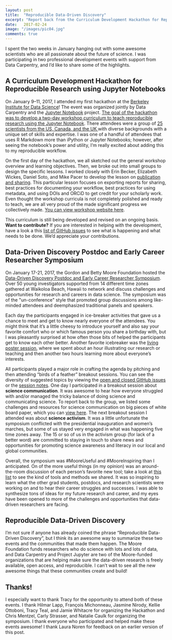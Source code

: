 ```yaml
---
layout: post
title:  "Reproducible Data-Driven Discovery"
excerpt: "Report back from the Curriculum Development Hackathon for Reproducible Research using Jupyter Notebooks and the Moore Foundation Early Career Researcher Symposium Control"
date:   2017-02-24
image: "/images/pic04.jpg"
comments: true
---
```



I spent the two weeks in January hanging out with some awesome scientists who are all passionate about the future of science. I was participating in two professional development events with support from Data Carpentry, and I’d like to share some of the highlights.

## A Curriculum Development Hackathon for Reproducible Research using Jupyter Notebooks
On January 9–11, 2017, I attended my first hackathon at the [Berkeley Institute for Data Science](https://bids.berkeley.edu/)! The event was organized jointly by Data Carpentry and the [Jupyter Notebook](http://jupyter.org/) project. [The goal of the hackathon was to develop a two-day workshop curriculum to teach reproducible research using the Jupyter Notebook](https://github.com/Reproducible-Science-Curriculum/RR-Jupyter-Hackathon-Jan-2017/wiki). There attendees were a group of [25 scientists from the US, Canada, and the UK ](https://github.com/Reproducible-Science-Curriculum/RR-Jupyter-Hackathon-Jan-2017/wiki/Participant%20Intros)with diverse backgrounds with a unique set of skills and expertise. I was one of a handful of attendees that uses R Markdown more than iPython or Jupyter Notebooks; however, after seeing the notebook’s power and utility, I’m really excited about adding this to my reproducible workflow.

On the first day of the hackathon, we all sketched out the general workshop overview and learning objectives. Then, we broke out into small groups to design the specific lessons. I worked closely with Erin Becker, Elizabeth Wickes, Daniel Soto, and Mike Pacer to develop the lesson on [publication and sharing](https://github.com/Reproducible-Science-Curriculum/publication-RR-Jupyter). This particular lesson focuses on exporting reports for sharing, best practices for documenting your workflow, best practices for using metadata, and using DOIs and ORCiD to get credit for your scholarly work. Even thought the workshop curricula is not completely polished and ready to teach, we are all very proud of the made significant progress we collectively made. [You can view workshop website here](https://reproducible-science-curriculum.github.io/rr-jupyter-workshop/).

This curriculum is still being developed and revised on an ongoing basis. **Want to contribute?** If you are interested in helping with the development, have a look a this [list of GitHub issues](https://github.com/issues?user=Reproducible-Science-Curriculum) to see what is happening and what needs to be done. We’d appreciate your contributions.

## Data-Driven Discovery Postdoc and Early Career Researcher Symposium
On January 17-21, 2017, the Gordon and Betty Moore Foundation hosted the [Data-Driven Discovery Postdoc and Early Career Researcher Symposium](https://github.com/DDD-Moore/early-career-hawaii). Over 50 young investigators supported from 14 different time zones gathered at Waikoloa Beach, Hawaii to network and discuss challenges and opportunities for research and careers in data science. The symposium was of the "un-conference" style that promoted group discussions among like-minded attendees and deemphasized traditional panels and speakers. 

Each day the participants engaged in ice-breaker activities that gave us a chance to meet and get to know nearly everyone of the attendees. You might think that it’s a little cheesy to introduce yourself and also say your favorite comfort who or which famous person you share a birthday with, but I was pleasantly surprised at how often those bits of helped the participants get to know each other better. Another favorite icebreaker was the [living poster session](https://twitter.com/search?q=%23mooredata%20poster&src=typd), where we spent about an hour illustrating our research or teaching and then another two hours learning more about everyone’s interests. 

All participants played a major role in crafting the agenda by pitching and then attending “birds of a feather” breakout sessions. You can see the diversity of suggested topics by viewing the [open and closed GitHub issues](https://github.com/DDD-Moore/early-career-hawaii/issues) or the [session notes](https://github.com/DDD-Moore/early-career-hawaii/tree/master/notes). One day I participated in a breakout session about **science communication**. It was awesome to hear how everyone struggled with and/or managed the tricky balance of doing science and communicating science. To report back to the group, we listed some challenges and resources for science communication on big pieces of white board paper, which you can [view here](https://github.com/DDD-Moore/early-career-hawaii/blob/master/notes/ThursBOF-sci-communication.JPG). The next breakout session I attended was about **science activism**. It was a little unfortunate the symposium conflicted with the presidential inauguration and women’s marches, but some of us stayed very engaged in what was happening five time zones away. The 15 or so of us in the activism group (for lack of a better word) are committed to staying in touch to share news and opportunities for promoting science awareness and literacy in our local and global communities.

Overall, the symposium was #MooreUseful and #MooreInspiring than I anticipated. On of the more useful things (in my opinion) was an around-the-room discussion of each person’s favorite new tool; take a look at [this list](https://github.com/DDD-Moore/early-career-hawaii/blob/master/notes/tools-methods.md) to see the kind of tools and methods we shared. It was so inspiring to learn what the other grad students, postdocs, and research scientists were working on and to hear their career struggles and successes. I was able to synthesize tons of ideas for my future research and career, and my eyes have been opened to more of the challenges and opportunities that data-driven researchers are facing.

## Reproducible Data-Driven Discovery
I’m not sure if anyone has already coined the phrase “Reproducible Data-Driven Discovery”, but I think its an awesome way to summarize these two events and the communities that made them happen. The Moore Foundation funds researchers who do science with lots and lots of data, and Data Carpentry and Project Jupyter are two of the Moore-funded organizations that are helping make sure the data-driven research is freely available, open access, and reproducible. I can’t wait to see all the new awesome things that these communities create and build!

## Thanks!
I especially want to thank Tracy for the opportunity to attend both of these events. I thank Hilmar Lapp, François Michonneau, Jasmine Nirody, Kellie Ottoboni,
Tracy Teal, and Jamie Whitacre for organizing the Hackathon and Chris Mentzel, Carly Strasser, and Natalie Caulk for organizing the symposium. I thank everyone who participated and helped make these events awesome! I thank Laura Noren for feedback on an earlier version of this post.
